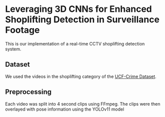 # Leveraging 3D CNNs for Enhanced Shoplifting Detection in Surveillance Footage

This is our implementation of a real-time CCTV shoplifting detection system.

## Dataset

We used the videos in the shoplifting category of the [UCF-Crime Dataset](https://www.crcv.ucf.edu/projects/real-world/). 

## Preprocessing

Each video was split into 4 second clips using FFmpeg. The clips were then overlayed with pose information using the YOLOv11 model
